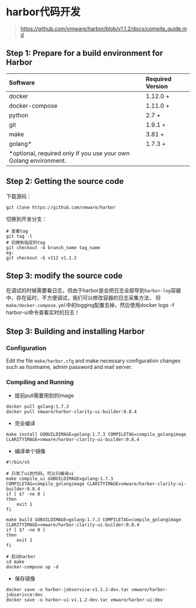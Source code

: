 # harbor代码开发

> https://github.com/vmware/harbor/blob/v1.1.2/docs/compile_guide.md

## Step 1: Prepare for a build environment for Harbor

|Software|Required Version|
|:--|:--|
|docker|1.12.0 +|
|docker-compose|1.11.0 +|
|python|2.7 +|
|git|1.9.1 +|
|make|3.81 +|
|golang*|1.7.3 +|
|*optional, required only if you use your own Golang environment.	||

## Step 2: Getting the source code

下载源码：  
```
git clone https://github.com/vmware/harbor
```

切换到开发分支：  
```
# 查看tag
git tag -l
# 切换到指定的tag
git checkout -b branch_name tag_name
eg:
git checkout -b v112 v1.1.2
```

## Step 3: modify the source code

在调试的时候需要看日志，但由于harbor是会把日志全部导到`harbor-log`容器中，存在延时，不方便调试，我们可以修改容器的日志采集方法，
将`make/docker-compose.yml`中的logging配置去掉，然后使用docker logs -f harbor-ui命令查看实时的日志！  

## Step 3: Building and installing Harbor

### Configuration

Edit the file `make/harbor.cfg` and make necessary configuration changes such as hostname, admin password and mail server.

### Compiling and Running

- 提前pull需要用到的image  
```
docker pull golang:1.7.3 
docker pull vmware/harbor-clarity-ui-builder:0.8.4
```

- 完全编译  
```
make install GOBUILDIMAGE=golang:1.7.3 COMPILETAG=compile_golangimage CLARITYIMAGE=vmware/harbor-clarity-ui-builder:0.8.4
```

- 编译单个镜像  
```
#!/bin/sh

# 只改了ui的代码，可以只编译ui
make compile_ui GOBUILDIMAGE=golang:1.7.3 COMPILETAG=compile_golangimage CLARITYIMAGE=vmware/harbor-clarity-ui-builder:0.8.4
if [ $? -ne 0 ]
then
    exit 1
fi

make build GOBUILDIMAGE=golang:1.7.3 COMPILETAG=compile_golangimage CLARITYIMAGE=vmware/harbor-clarity-ui-builder:0.8.4
if [ $? -ne 0 ]
then
    exit 1
fi

# 启动harbor
cd make
docker-compose up -d
```

- 保存镜像  
```
docker save -o harbor-jobservice-v1.1.2-dev.tar vmware/harbor-jobserivce:dev
docker save -o harbor-ui-v1.1.2-dev.tar vmware/harbor-ui:dev
```
